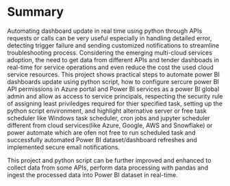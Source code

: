 # Summary

Automating dashboard update in real time using python through APIs requests or calls can be very useful especially in handling detailed error, detecting trigger failure and sending customized notifications to streamline troubleshooting process.
Considering the emerging multi-cloud services adoption, the need to get data from different APIs and tender dashboads in real-time for service operations and even reduce the cost the used cloud service resources. This project shows practical steps 
to automate power BI dashboards update using python script, how to configure sercure power BI API permissions in Azure portal and Power BI services as a power BI global admin and allow as access to service principals, respecting the 
security rule of assigning least priviledges required for thier specified task, setting up the python script environment, and highlight alternative server or free task scheduler like Windows task scheduler, cron jobs and jupyter scheduler different from cloud services(like Azure, Google, AWS and Snowflake) or 
power automate which are ofen not free to run scheduled task and successfully automated Power BI dataset/dashboard refreshes and implemented secure email notifications.

This project and python script can be further improved and enhanced to collect data from some APIs, perform data processing with pandas and ingest the processed data into Power BI dataset in real-time.  
